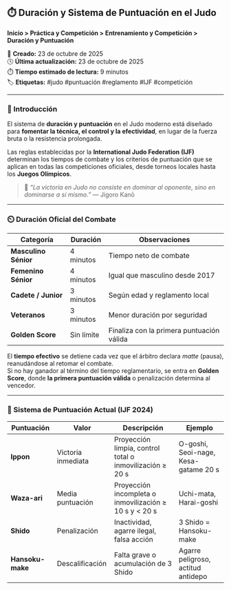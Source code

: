 ## ⏱️ Duración y Sistema de Puntuación en el Judo

**Inicio > Práctica y Competición > Entrenamiento y Competición > Duración y Puntuación**

📅 **Creado:** 23 de octubre de 2025  
🕓 **Última actualización:** 23 de octubre de 2025  
⏱️ **Tiempo estimado de lectura:** 9 minutos  
🏷️ **Etiquetas:** #judo #puntuación #reglamento #IJF #competición

---

### 📘 Introducción

El sistema de **duración y puntuación** en el Judo moderno está diseñado para **fomentar la técnica, el control y la efectividad**, en lugar de la fuerza bruta o la resistencia prolongada.  

Las reglas establecidas por la **International Judo Federation (IJF)** determinan los tiempos de combate y los criterios de puntuación que se aplican en todas las competiciones oficiales, desde torneos locales hasta los **Juegos Olímpicos**.  

> 💬 *“La victoria en Judo no consiste en dominar al oponente, sino en dominarse a sí mismo.”* — Jigoro Kanō

---

### ⏲️ Duración Oficial del Combate

| Categoría | Duración | Observaciones |
|------------|-----------|---------------|
| **Masculino Sénior** | 4 minutos | Tiempo neto de combate |
| **Femenino Sénior** | 4 minutos | Igual que masculino desde 2017 |
| **Cadete / Junior** | 3 minutos | Según edad y reglamento local |
| **Veteranos** | 3 minutos | Menor duración por seguridad |
| **Golden Score** | Sin límite | Finaliza con la primera puntuación válida |

El **tiempo efectivo** se detiene cada vez que el árbitro declara *matte* (pausa), reanudándose al retomar el combate.  
Si no hay ganador al término del tiempo reglamentario, se entra en **Golden Score**, donde **la primera puntuación válida** o penalización determina al vencedor.

---

### 🧮 Sistema de Puntuación Actual (IJF 2024)

| Puntuación | Valor | Descripción | Ejemplo |
|-------------|--------|--------------|----------|
| **Ippon** | Victoria inmediata | Proyección limpia, control total o inmovilización ≥ 20 s | O-goshi, Seoi-nage, Kesa-gatame 20 s |
| **Waza-ari** | Media puntuación | Proyección incompleta o inmovilización ≥ 10 s y < 20 s | Uchi-mata, Harai-goshi |
| **Shido** | Penalización | Inactividad, agarre ilegal, falsa acción | 3 Shido = Hansoku-make |
| **Hansoku-make** | Descalificación | Falta grave o acumulación de 3 Shido | Agarre peligroso, actitud antidepo
